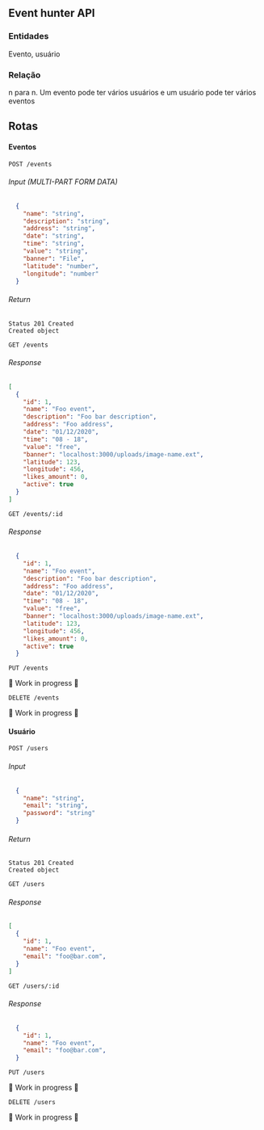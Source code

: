 ## Event hunter API

### Entidades

Evento, usuário

### Relação 
n para n. Um evento pode ter vários usuários e um usuário pode ter vários eventos

## Rotas

#### Eventos

```
POST /events
```

###### Input (MULTI-PART FORM DATA)

```json
  {
    "name": "string",
    "description": "string",
    "address": "string",
    "date": "string",
    "time": "string",
    "value": "string",
    "banner": "File",
    "latitude": "number",
    "longitude": "number"
  }
```

###### Return
```
Status 201 Created
Created object
```

```
GET /events
```

###### Response

```json
[
  {
    "id": 1,
    "name": "Foo event",
    "description": "Foo bar description",
    "address": "Foo address",
    "date": "01/12/2020",
    "time": "08 - 18",
    "value": "free",
    "banner": "localhost:3000/uploads/image-name.ext",
    "latitude": 123,
    "longitude": 456,
    "likes_amount": 0,
    "active": true
  }
]
```

```
GET /events/:id
```

###### Response

```json
  {
    "id": 1,
    "name": "Foo event",
    "description": "Foo bar description",
    "address": "Foo address",
    "date": "01/12/2020",
    "time": "08 - 18",
    "value": "free",
    "banner": "localhost:3000/uploads/image-name.ext",
    "latitude": 123,
    "longitude": 456,
    "likes_amount": 0,
    "active": true
  }
```

```
PUT /events
```
:construction: Work in progress :construction:

```
DELETE /events
```
:construction: Work in progress :construction:

#### Usuário

```
POST /users
```

###### Input

```json
  {
    "name": "string",
    "email": "string",
    "password": "string"
  }
```

###### Return
```
Status 201 Created
Created object
```

```
GET /users
```

###### Response

```json
[
  {
    "id": 1,
    "name": "Foo event",
    "email": "foo@bar.com",
  }
]
```

```
GET /users/:id
```

###### Response

```json
  {
    "id": 1,
    "name": "Foo event",
    "email": "foo@bar.com",
  }
```

```
PUT /users
```
:construction: Work in progress :construction:

```
DELETE /users
```
:construction: Work in progress :construction:
